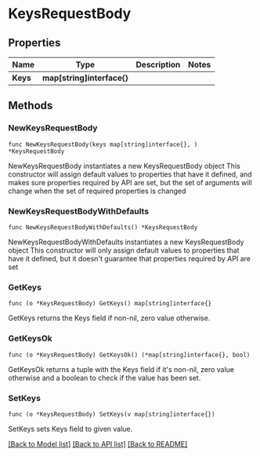 # KeysRequestBody

## Properties

Name | Type | Description | Notes
------------ | ------------- | ------------- | -------------
**Keys** | **map[string]interface{}** |  | 

## Methods

### NewKeysRequestBody

`func NewKeysRequestBody(keys map[string]interface{}, ) *KeysRequestBody`

NewKeysRequestBody instantiates a new KeysRequestBody object
This constructor will assign default values to properties that have it defined,
and makes sure properties required by API are set, but the set of arguments
will change when the set of required properties is changed

### NewKeysRequestBodyWithDefaults

`func NewKeysRequestBodyWithDefaults() *KeysRequestBody`

NewKeysRequestBodyWithDefaults instantiates a new KeysRequestBody object
This constructor will only assign default values to properties that have it defined,
but it doesn't guarantee that properties required by API are set

### GetKeys

`func (o *KeysRequestBody) GetKeys() map[string]interface{}`

GetKeys returns the Keys field if non-nil, zero value otherwise.

### GetKeysOk

`func (o *KeysRequestBody) GetKeysOk() (*map[string]interface{}, bool)`

GetKeysOk returns a tuple with the Keys field if it's non-nil, zero value otherwise
and a boolean to check if the value has been set.

### SetKeys

`func (o *KeysRequestBody) SetKeys(v map[string]interface{})`

SetKeys sets Keys field to given value.



[[Back to Model list]](../README.md#documentation-for-models) [[Back to API list]](../README.md#documentation-for-api-endpoints) [[Back to README]](../README.md)



